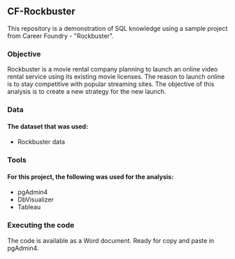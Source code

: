 <h2 id="cf-rockbuster">CF-Rockbuster</h2>
<p>This repository is a demonstration of SQL knowledge using a sample project from Career Foundry - &quot;Rockbuster&quot;. </p>
<h3 id="objective">Objective</h3>
<p>Rockbuster is a movie rental company planning to launch an online video rental service using its existing movie licenses. The reason to launch online is to stay competitive with popular streaming sites. The objective of this analysis is to create a new strategy for the new launch.</p>
<h3 id="data">Data</h3>
<h4 id="the-dataset-that-was-used">The dataset that was used:</h4>
<ul>
<li>Rockbuster data</li>
</ul>
<h3 id="tools">Tools</h3>
<h4 id="for-this-project-the-following-was-used-for-the-analysis">For this project, the following was used for the analysis:</h4>
<ul>
<li>pgAdmin4</li>
<li>DbVisualizer</li>
<li>Tableau</li>
</ul>
<h3 id="executing-the-code">Executing the code</h3>
<p>The code is available as a Word document. Ready for copy and paste in pgAdmin4.</p>
